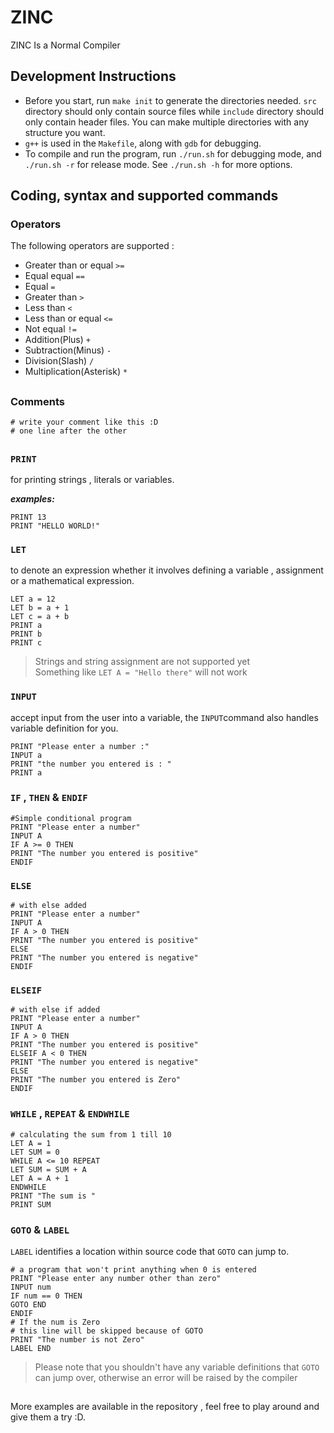 # ZINC
ZINC Is a Normal Compiler

## Development Instructions
* Before you start, run `make init` to generate the directories needed. `src` directory should only contain source files while `include` directory should only contain header files. You can make multiple directories with any structure you want.
* `g++` is used in the `Makefile`, along with `gdb` for debugging.
* To compile and run the program, run `./run.sh` for debugging mode, and `./run.sh -r` for release mode. See `./run.sh -h` for more options.

## Coding, syntax and supported commands
### Operators 
The following operators are supported :
 - Greater than or equal `>=`
 - Equal equal `==`
 - Equal `=`
 - Greater than `>`
 - Less than `<`
 - Less than or equal `<=`
 - Not equal `!=`
 - Addition(Plus)  `+`
 - Subtraction(Minus) `-`
 - Division(Slash) `/`
 - Multiplication(Asterisk) `*`
## 
### Comments 
`# write your comment like this :D`   
`# one line after the other`
##
### `PRINT`
for printing strings , literals or variables.

***examples:***
```
PRINT 13
PRINT "HELLO WORLD!"
```
### `LET`
to denote an expression whether it involves defining a variable , assignment or a mathematical expression.
```
LET a = 12
LET b = a + 1
LET c = a + b 
PRINT a
PRINT b
PRINT c
```

> Strings and string assignment are not supported yet    
> Something like `LET A = "Hello there"` will not work

### `INPUT`
accept input from the user into a variable, the `INPUT`command also handles variable definition for you.
```
PRINT "Please enter a number :"
INPUT a
PRINT "the number you entered is : "
PRINT a
```
### `IF` , `THEN` & `ENDIF`
```
#Simple conditional program
PRINT "Please enter a number"
INPUT A 
IF A >= 0 THEN
PRINT "The number you entered is positive"
ENDIF
```
### `ELSE`
```
# with else added
PRINT "Please enter a number"
INPUT A 
IF A > 0 THEN
PRINT "The number you entered is positive"
ELSE
PRINT "The number you entered is negative"
ENDIF
```
### `ELSEIF`
```
# with else if added
PRINT "Please enter a number"
INPUT A 
IF A > 0 THEN
PRINT "The number you entered is positive"
ELSEIF A < 0 THEN
PRINT "The number you entered is negative"
ELSE
PRINT "The number you entered is Zero"
ENDIF
```
### `WHILE` , `REPEAT` & `ENDWHILE`
```
# calculating the sum from 1 till 10
LET A = 1
LET SUM = 0 
WHILE A <= 10 REPEAT
LET SUM = SUM + A 
LET A = A + 1
ENDWHILE
PRINT "The sum is "
PRINT SUM
```
### `GOTO` & `LABEL`
`LABEL` identifies a location within source code that `GOTO` can jump to.
```
# a program that won't print anything when 0 is entered 
PRINT "Please enter any number other than zero"
INPUT num 
IF num == 0 THEN
GOTO END
ENDIF
# If the num is Zero
# this line will be skipped because of GOTO 
PRINT "The number is not Zero"
LABEL END
```

> Please note that you shouldn't have any variable definitions that `GOTO` can jump over, otherwise an error will be raised by the compiler

##
More examples are available in the repository , feel free to play around and give them a try :D.
